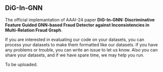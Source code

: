 ## DiG-In-GNN

The official implemantation of AAAI-24 paper **DiG-In-GNN: Discriminative Feature Guided GNN-based Fraud Detector against Inconsistencies in Multi-Relation Fraud Graph**.

If you are interested in evaluating our code on your datasets, you can process your datasets to make them formatted like our datasets. If you have any problems or trouble, you can write an issue to let us know. Also you can share your datasets, and if we have spare time, we may help you run.

To be uploaded.
